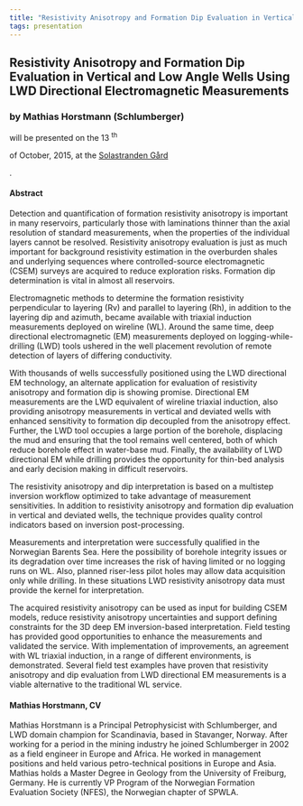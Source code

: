 ```yaml
---
title: "Resistivity Anisotropy and Formation Dip Evaluation in Vertical and Low Angle Wells Using LWD Directional Electromagnetic Measurements"
tags: presentation 
---
```



		
<h2>
Resistivity Anisotropy and Formation Dip Evaluation in Vertical and Low Angle Wells Using LWD Directional Electromagnetic Measurements
</h2>

 



		
<h3>
by Mathias Horstmann (Schlumberger)
</h3>

 



 
<p>
will be presented on the 13
<sup>
th
</sup>

 of October, 2015, at the 
<a href="http://www.solastrandengaard.no">
Solastranden Gård
</a>

.
</p>

	

 
<h4>
Abstract
</h4>



      
<p>
Detection and quantification of formation resistivity anisotropy is important in many reservoirs, particularly those with laminations thinner than the axial resolution of standard measurements, when the properties of the individual layers cannot be resolved. Resistivity anisotropy evaluation is just as much important for background resistivity estimation in the overburden shales and underlying sequences where controlled-source electromagnetic (CSEM) surveys are acquired to reduce exploration risks. Formation dip determination is vital in almost all reservoirs.
</p>



<p>
Electromagnetic methods to determine the formation resistivity perpendicular to layering (Rv) and parallel to layering (Rh), in addition to the layering dip and azimuth, became available with triaxial induction measurements deployed on wireline (WL). Around the same time, deep directional electromagnetic (EM) measurements deployed on logging-while-drilling (LWD) tools ushered in the well placement revolution of remote detection of layers of differing conductivity.
</p>



<p>
With thousands of wells successfully positioned using the LWD directional EM technology, an alternate application for evaluation of resistivity anisotropy and formation dip is showing promise. Directional EM measurements are the LWD equivalent of wireline triaxial induction, also providing anisotropy measurements in vertical and deviated wells with enhanced sensitivity to formation dip decoupled from the anisotropy effect. Further, the LWD tool occupies a large portion of the borehole, displacing the mud and ensuring that the tool remains well centered, both of which reduce borehole effect in water-base mud. Finally, the availability of LWD directional EM while drilling provides the opportunity for thin-bed analysis and early decision making in difficult reservoirs.
</p>



<p>
The resistivity anisotropy and dip interpretation is based on a multistep inversion workflow optimized to take advantage of measurement sensitivities. In addition to resistivity anisotropy and formation dip evaluation in vertical and deviated wells, the technique provides quality control indicators based on inversion post-processing.
</p>



<p>
Measurements and interpretation were successfully qualified in the Norwegian Barents Sea. Here the possibility of borehole integrity issues or its degradation over time increases the risk of having limited or no logging runs on WL. Also, planned riser-less pilot holes may allow data acquisition only while drilling. In these situations LWD resistivity anisotropy data must provide the kernel for interpretation.
</p>



<p>
The acquired resistivity anisotropy can be used as input for building CSEM models, reduce resistivity anisotropy uncertainties and support defining constraints for the 3D deep EM inversion-based interpretation. Field testing has provided good opportunities to enhance the measurements and validated the service. With implementation of improvements, an agreement with WL triaxial induction, in a range of different environments, is demonstrated. Several field test examples have proven that resistivity anisotropy and dip evaluation from LWD directional EM measurements is a viable alternative to the traditional WL service.
</p>





<h4>
Mathias Horstmann, CV
</h4>





      
<p>
Mathias Horstmann is a Principal Petrophysicist with Schlumberger, and LWD domain champion for Scandinavia, based in Stavanger, Norway.  After working for a period in the mining industry he joined Schlumberger in 2002 as a field engineer in Europe and Africa. He worked in management positions and held various petro-technical positions in Europe and Asia. Mathias holds a Master Degree in Geology from the University of Freiburg, Germany. He is currently VP Program of the Norwegian Formation Evaluation Society (NFES), the Norwegian chapter of SPWLA.
</p>



	

